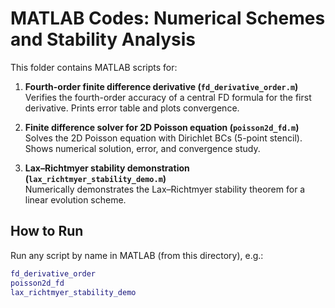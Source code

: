 # MATLAB Codes: Numerical Schemes and Stability Analysis

This folder contains MATLAB scripts for:

1. **Fourth-order finite difference derivative (`fd_derivative_order.m`)**  
   Verifies the fourth-order accuracy of a central FD formula for the first derivative. Prints error table and plots convergence.

2. **Finite difference solver for 2D Poisson equation (`poisson2d_fd.m`)**  
   Solves the 2D Poisson equation with Dirichlet BCs (5-point stencil). Shows numerical solution, error, and convergence study.

3. **Lax–Richtmyer stability demonstration (`lax_richtmyer_stability_demo.m`)**  
   Numerically demonstrates the Lax–Richtmyer stability theorem for a linear evolution scheme.

## How to Run

Run any script by name in MATLAB (from this directory), e.g.:

```matlab
fd_derivative_order
poisson2d_fd
lax_richtmyer_stability_demo